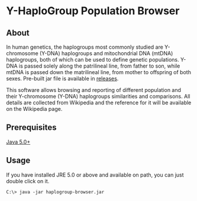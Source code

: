 # Y-HaploGroup Population Browser

## About
In human genetics, the haplogroups most commonly studied are Y-chromosome (Y-DNA) haplogroups and mitochondrial DNA (mtDNA) haplogroups, both of which can be used to define genetic populations. Y-DNA is passed solely along the patrilineal line, from father to son, while mtDNA is passed down the matrilineal line, from mother to offspring of both sexes. Pre-built jar file is available in [releases](https://github.com/fiidau/Y-HaploGroup-Population-Browser/releases/latest).

This software allows browsing and reporting of different population and their Y-chromosome (Y-DNA) haplogroups similarities and comparisons. All details are collected from Wikipedia and the reference for it will be available on the Wikipedia page.

## Prerequisites
[Java 5.0+](http://www.java.com/)

## Usage
If you have installed JRE 5.0 or above and available on path, you can just double click on it.
```
C:\> java -jar haplogroup-browser.jar
```
